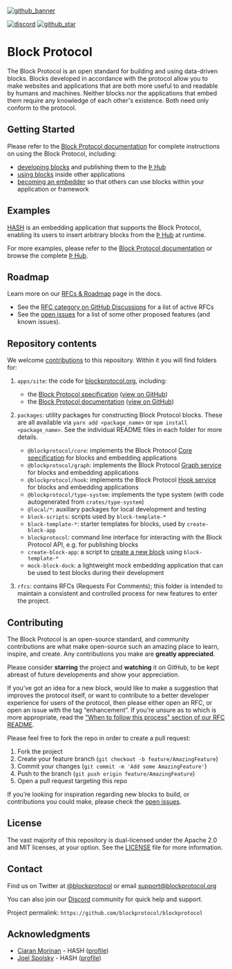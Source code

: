 [github_banner]: https://blockprotocol.org/?utm_medium=organic&utm_source=github_readme_blockprotocol-repo_root
[github_star]: https://github.com/blockprotocol/blockprotocol#
[open issues]: https://github.com/blockprotocol/blockprotocol/issues?q=is%3Aissue+is%3Aopen
[discord]: https://blockprotocol.org/discord?utm_medium=organic&utm_source=github_readme_blockprotocol-repo_root
[hash]: https://github.com/hashintel/hash/tree/main/packages/hash
[blockprotocol.org]: https://blockprotocol.org/?utm_medium=organic&utm_source=github_readme_blockprotocol-repo_root
[þ hub]: https://blockprotocol.org/hub?utm_medium=organic&utm_source=github_readme_blockprotocol-repo_root
[block protocol specification]: https://blockprotocol.org/docs/spec?utm_medium=organic&utm_source=github_readme_blockprotocol-repo_root
[core specification]: https://blockprotocol.org/docs/spec/core?utm_medium=organic&utm_source=github_readme_blockprotocol-repo_root
[graph service]: https://blockprotocol.org/docs/spec/graph-service?utm_medium=organic&utm_source=github_readme_blockprotocol-repo_root
[hook service]: https://blockprotocol.org/docs/spec/hook-service?utm_medium=organic&utm_source=github_readme_blockprotocol-repo_root
[block protocol documentation]: https://blockprotocol.org/docs?utm_medium=organic&utm_source=github_readme_blockprotocol-repo_root
[create a new block]: https://blockprotocol.org/docs/developing-blocks?utm_medium=organic&utm_source=github_readme_blockprotocol-repo_root
[developing blocks]: https://blockprotocol.org/docs/developing-blocks?utm_medium=organic&utm_source=github_readme_blockprotocol-repo_root
[using blocks]: https://blockprotocol.org/docs/using-blocks?utm_medium=organic&utm_source=github_readme_blockprotocol-repo_root
[becoming an embedder]: https://blockprotocol.org/docs/embedding-blocks?utm_medium=organic&utm_source=github_readme_blockprotocol-repo_root
[rfcs & roadmap]: https://blockprotocol.org/docs/spec/rfcs_and_roadmap?utm_medium=organic&utm_source=github_readme_blockprotocol-repo_root

[![github_banner](https://static.blockprotocol.com/cdn-cgi/imagedelivery/EipKtqu98OotgfhvKf6Eew/f8b0bf95-88ea-47ea-cac2-49cb2851b700/github)][github_banner]

[![discord](https://img.shields.io/discord/1050770647564943402)][discord] [![github_star](https://img.shields.io/github/stars/blockprotocol/blockprotocol?label=Star%20on%20GitHub&style=social)][github_star]

# Block Protocol

The Block Protocol is an open standard for building and using data-driven blocks. Blocks developed in accordance with the protocol allow you to make websites and applications that are both more useful to and readable by humans and machines. Neither blocks nor the applications that embed them require any knowledge of each other's existence. Both need only conform to the protocol.

## Getting Started

Please refer to the [Block Protocol documentation] for complete instructions on using the Block Protocol, including:

- [developing blocks] and publishing them to the [Þ Hub]
- [using blocks] inside other applications
- [becoming an embedder] so that others can use blocks within your application or framework

## Examples

[HASH] is an embedding application that supports the Block Protocol, enabling its users to insert arbitrary blocks from the [Þ Hub] at runtime.

For more examples, please refer to the [Block Protocol documentation] or browse the complete [Þ Hub].

## Roadmap

Learn more on our [RFCs & Roadmap] page in the docs.

- See the [RFC category on GitHub Discussions](https://github.com/blockprotocol/blockprotocol/discussions/categories/rfc) for a list of active RFCs
- See the [open issues] for a list of some other proposed features (and known issues).

## Repository contents

We welcome [contributions](#contributing) to this repository. Within it you will find folders for:

1.  `apps/site`: the code for [blockprotocol.org], including:

    - the [Block Protocol specification] ([view on GitHub](https://github.com/blockprotocol/blockprotocol/tree/main/apps/site/src/_pages/docs/4_spec))
    - the [Block Protocol documentation] ([view on GitHub](https://github.com/blockprotocol/blockprotocol/tree/main/apps/site/src/_pages/docs))

1.  `packages`: utility packages for constructing Block Protocol blocks. These are all available via `yarn add <package_name>` or `npm install <package_name>`. See the individual README files in each folder for more details.

    - `@blockprotocol/core`: implements the Block Protocol [Core specification] for blocks and embedding applications
    - `@blockprotocol/graph`: implements the Block Protocol [Graph service] for blocks and embedding applications
    - `@blockprotocol/hook`: implements the Block Protocol [Hook service] for blocks and embedding applications
    - `@blockprotocol/type-system`: implements the type system (with code autogenerated from `crates/type-system`)
    - `@local/*`: auxiliary packages for local development and testing
    - `block-scripts`: scripts used by `block-template-*`
    - `block-template-*`: starter templates for blocks, used by `create-block-app`
    - `blockprotocol`: command line interface for interacting with the Block Protocol API, e.g. for publishing blocks
    - `create-block-app`: a script to [create a new block] using `block-template-*`
    - `mock-block-dock`: a lightweight mock embedding application that can be used to test blocks during their development

1.  `rfcs`: contains RFCs (Requests For Comments); this folder is intended to maintain a consistent and controlled process for new features to enter the project.

## Contributing

The Block Protocol is an open-source standard, and community contributions are what make open-source such an amazing place to learn, inspire, and create. Any contributions you make are **greatly appreciated**.

Please consider **starring** the project and **watching** it on GitHub, to be kept abreast of future developments and show your appreciation.

If you’ve got an idea for a new block, would like to make a suggestion that improves the protocol itself, or want to contribute to a better developer experience for users of the protocol, then please either open an RFC, or open an issue with the tag “enhancement”. If you're unsure as to which is more appropriate, read the ["When to follow this process" section of our RFC README](rfcs/README.md#when-to-follow-this-process).

Please feel free to fork the repo in order to create a pull request:

1.  Fork the project
1.  Create your feature branch (`git checkout -b feature/AmazingFeature`)
1.  Commit your changes (`git commit -m 'Add some AmazingFeature'`)
1.  Push to the branch (`git push origin feature/AmazingFeature`)
1.  Open a pull request targeting this repo

If you’re looking for inspiration regarding new blocks to build, or contributions you could make, please check the [open issues].

## License

The vast majority of this repository is dual-licensed under the Apache 2.0 and MIT licenses, at your option. See the [LICENSE](LICENSE.md) file for more information.

## Contact

Find us on Twitter at [@blockprotocol](https://twitter.com/blockprotocol) or email [support@blockprotocol.org](mailto:support@blockprotocol.org)

You can also join our [Discord] community for quick help and support.

Project permalink: `https://github.com/blockprotocol/blockprotocol`

## Acknowledgments

- [Ciaran Morinan](https://github.com/CiaranMn) - HASH ([profile](https://hash.ai/@ciaran))
- [Joel Spolsky](https://github.com/jspolsky) - HASH ([profile](https://hash.ai/@spolsky))

